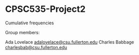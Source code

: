# CPSC535-Project2
Cumulative frequencies

Group members:

Ada Lovelace adalovelace@csu.fullerton.edu
Charles Babbage charlesbab@csu.fullerton.edu
